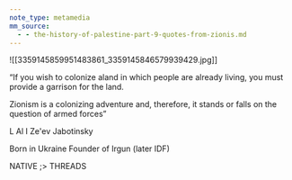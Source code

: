 ```yaml
---
note_type: metamedia
mm_source:
  - - the-history-of-palestine-part-9-quotes-from-zionis.md
---
```


![[3359145859951483861_3359145846579939429.jpg]]

“If you wish to colonize aland in
which people are already living, you
must provide a garrison for the land.

Zionism is a colonizing adventure
and, therefore, it stands or falls on
the question of armed forces”

L Al I
Ze'ev Jabotinsky

Born in Ukraine
Founder of Irgun (later IDF)

NATIVE ;> THREADS

